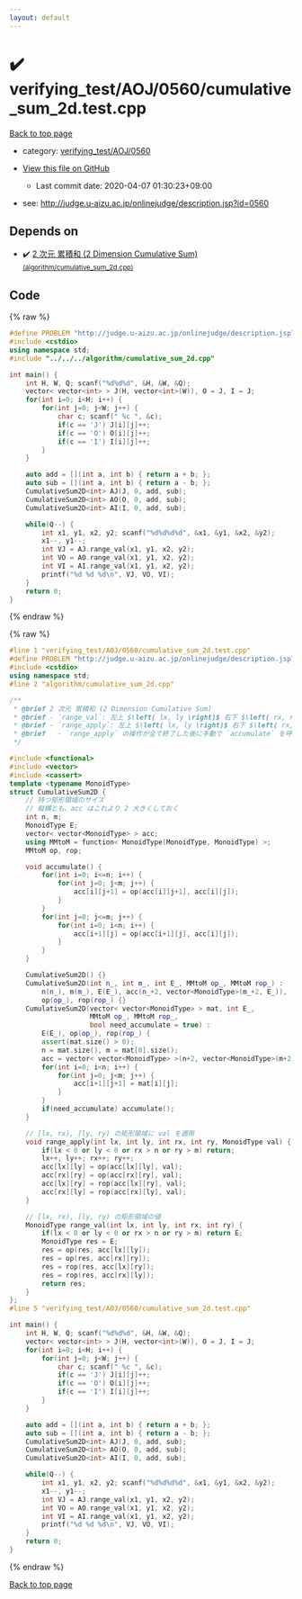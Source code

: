 ```yaml
---
layout: default
---
```


<!-- mathjax config similar to math.stackexchange -->
<script type="text/javascript" async
  src="https://cdnjs.cloudflare.com/ajax/libs/mathjax/2.7.5/MathJax.js?config=TeX-MML-AM_CHTML">
</script>
<script type="text/x-mathjax-config">
  MathJax.Hub.Config({
    TeX: { equationNumbers: { autoNumber: "AMS" }},
    tex2jax: {
      inlineMath: [ ['$','$'] ],
      processEscapes: true
    },
    "HTML-CSS": { matchFontHeight: false },
    displayAlign: "left",
    displayIndent: "2em"
  });
</script>

<script type="text/javascript" src="https://cdnjs.cloudflare.com/ajax/libs/jquery/3.4.1/jquery.min.js"></script>
<script src="https://cdn.jsdelivr.net/npm/jquery-balloon-js@1.1.2/jquery.balloon.min.js" integrity="sha256-ZEYs9VrgAeNuPvs15E39OsyOJaIkXEEt10fzxJ20+2I=" crossorigin="anonymous"></script>
<script type="text/javascript" src="../../../../assets/js/copy-button.js"></script>
<link rel="stylesheet" href="../../../../assets/css/copy-button.css" />


# :heavy_check_mark: verifying_test/AOJ/0560/cumulative_sum_2d.test.cpp

<a href="../../../../index.html">Back to top page</a>

* category: <a href="../../../../index.html#6f20d5565f4cdcb69c10131dfaabf555">verifying_test/AOJ/0560</a>
* <a href="{{ site.github.repository_url }}/blob/master/verifying_test/AOJ/0560/cumulative_sum_2d.test.cpp">View this file on GitHub</a>
    - Last commit date: 2020-04-07 01:30:23+09:00


* see: <a href="http://judge.u-aizu.ac.jp/onlinejudge/description.jsp?id=0560">http://judge.u-aizu.ac.jp/onlinejudge/description.jsp?id=0560</a>


## Depends on

* :heavy_check_mark: <a href="../../../../library/algorithm/cumulative_sum_2d.cpp.html">2 次元 累積和 (2 Dimension Cumulative Sum) <small>(algorithm/cumulative_sum_2d.cpp)</small></a>


## Code

<a id="unbundled"></a>
{% raw %}
```cpp
#define PROBLEM "http://judge.u-aizu.ac.jp/onlinejudge/description.jsp?id=0560"
#include <cstdio>
using namespace std;
#include "../../../algorithm/cumulative_sum_2d.cpp"

int main() {
    int H, W, Q; scanf("%d%d%d", &H, &W, &Q);
    vector< vector<int> > J(H, vector<int>(W)), O = J, I = J;
    for(int i=0; i<H; i++) {
        for(int j=0; j<W; j++) {
            char c; scanf(" %c ", &c);
            if(c == 'J') J[i][j]++;
            if(c == 'O') O[i][j]++;
            if(c == 'I') I[i][j]++;
        }
    }

    auto add = [](int a, int b) { return a + b; };
    auto sub = [](int a, int b) { return a - b; };
    CumulativeSum2D<int> AJ(J, 0, add, sub);
    CumulativeSum2D<int> AO(O, 0, add, sub);
    CumulativeSum2D<int> AI(I, 0, add, sub);

    while(Q--) {
        int x1, y1, x2, y2; scanf("%d%d%d%d", &x1, &y1, &x2, &y2);
        x1--, y1--;
        int VJ = AJ.range_val(x1, y1, x2, y2);
        int VO = AO.range_val(x1, y1, x2, y2);
        int VI = AI.range_val(x1, y1, x2, y2);
        printf("%d %d %d\n", VJ, VO, VI);
    }
    return 0;
}

```
{% endraw %}

<a id="bundled"></a>
{% raw %}
```cpp
#line 1 "verifying_test/AOJ/0560/cumulative_sum_2d.test.cpp"
#define PROBLEM "http://judge.u-aizu.ac.jp/onlinejudge/description.jsp?id=0560"
#include <cstdio>
using namespace std;
#line 2 "algorithm/cumulative_sum_2d.cpp"

/**
 * @brief 2 次元 累積和 (2 Dimension Cumulative Sum)
 * @brief - `range_val`: 左上 $\left( lx, ly \right)$ 右下 $\left( rx, ry \right)$ となる長方形領域に関して値を求める
 * @brief - `range_apply`: 左上 $\left( lx, ly \right)$ 右下 $\left( rx, ry \right)$ となる長方形領域に属する要素全てに対して値 val を適用
 * @brief   - `range_apply` の操作が全て終了した後に手動で `accumulate` を呼ぶ必要あり
 */

#include <functional>
#include <vector>
#include <cassert>
template <typename MonoidType>
struct CumulativeSum2D {
    // 持つ矩形領域のサイズ
    // 縦横とも、acc はこれより 2 大きくしておく
    int n, m;
    MonoidType E;
    vector< vector<MonoidType> > acc;
    using MMtoM = function< MonoidType(MonoidType, MonoidType) >;
    MMtoM op, rop;

    void accumulate() {
        for(int i=0; i<=n; i++) {
            for(int j=0; j<m; j++) {
                acc[i][j+1] = op(acc[i][j+1], acc[i][j]);
            }
        }
        for(int j=0; j<=m; j++) {
            for(int i=0; i<n; i++) {
                acc[i+1][j] = op(acc[i+1][j], acc[i][j]);
            }
        }
    }

    CumulativeSum2D() {}
    CumulativeSum2D(int n_, int m_, int E_, MMtoM op_, MMtoM rop_) :
        n(n_), m(m_), E(E_), acc(n_+2, vector<MonoidType>(m_+2, E_)),
        op(op_), rop(rop_) {}
    CumulativeSum2D(vector< vector<MonoidType> > mat, int E_,
                    MMtoM op_, MMtoM rop_,
                    bool need_accumulate = true) :
        E(E_), op(op_), rop(rop_) {
        assert(mat.size() > 0);
        n = mat.size(), m = mat[0].size();
        acc = vector< vector<MonoidType> >(n+2, vector<MonoidType>(m+2, E_));
        for(int i=0; i<n; i++) {
            for(int j=0; j<m; j++) {
                acc[i+1][j+1] = mat[i][j];
            }
        }
        if(need_accumulate) accumulate();
    }

    // [lx, rx), [ly, ry) の矩形領域に val を適用
    void range_apply(int lx, int ly, int rx, int ry, MonoidType val) {
        if(lx < 0 or ly < 0 or rx > n or ry > m) return;
        lx++, ly++; rx++; ry++;
        acc[lx][ly] = op(acc[lx][ly], val);
        acc[rx][ry] = op(acc[rx][ry], val);
        acc[lx][ry] = rop(acc[lx][ry], val);
        acc[rx][ly] = rop(acc[rx][ly], val);
    }

    // [lx, rx), [ly, ry) の矩形領域の値
    MonoidType range_val(int lx, int ly, int rx, int ry) {
        if(lx < 0 or ly < 0 or rx > n or ry > m) return E;
        MonoidType res = E;
        res = op(res, acc[lx][ly]);
        res = op(res, acc[rx][ry]);
        res = rop(res, acc[lx][ry]);
        res = rop(res, acc[rx][ly]);
        return res;
    }
};
#line 5 "verifying_test/AOJ/0560/cumulative_sum_2d.test.cpp"

int main() {
    int H, W, Q; scanf("%d%d%d", &H, &W, &Q);
    vector< vector<int> > J(H, vector<int>(W)), O = J, I = J;
    for(int i=0; i<H; i++) {
        for(int j=0; j<W; j++) {
            char c; scanf(" %c ", &c);
            if(c == 'J') J[i][j]++;
            if(c == 'O') O[i][j]++;
            if(c == 'I') I[i][j]++;
        }
    }

    auto add = [](int a, int b) { return a + b; };
    auto sub = [](int a, int b) { return a - b; };
    CumulativeSum2D<int> AJ(J, 0, add, sub);
    CumulativeSum2D<int> AO(O, 0, add, sub);
    CumulativeSum2D<int> AI(I, 0, add, sub);

    while(Q--) {
        int x1, y1, x2, y2; scanf("%d%d%d%d", &x1, &y1, &x2, &y2);
        x1--, y1--;
        int VJ = AJ.range_val(x1, y1, x2, y2);
        int VO = AO.range_val(x1, y1, x2, y2);
        int VI = AI.range_val(x1, y1, x2, y2);
        printf("%d %d %d\n", VJ, VO, VI);
    }
    return 0;
}

```
{% endraw %}

<a href="../../../../index.html">Back to top page</a>

